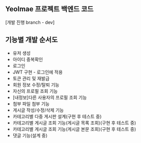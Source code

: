 ﻿## Yeolmae 프로젝트 백엔드 코드
[개발 진행 branch - dev]

## 기능별 개발 순서도
- 유저 생성
- 아이디 중복확인
- 로그인
- JWT 구현 - 로그인에 적용
- 토큰 관리 및 재발급
- 회원 정보 수정/탈퇴 기능
- 자신의 프로필 조회 기능
- [내정보]다른 사용자의 프로필 조회 기능
- 첨부 파일 첨부 기능
- 게시글 작성/수정/삭제 기능
- 카테고리별 다중 게시판 설계(구현 후 테스트 중)
- 카테고리별 게시글 조회 기능(게시글 목록 조회)(구현 후 테스트 중)
- 카테고리별 게시글 조회 기능(게시글 본문 조회)(구현 후 테스트 중)
- 댓글 기능(설계 중)
